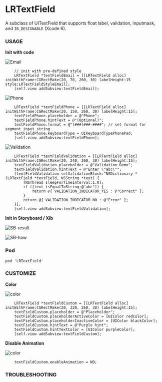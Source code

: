 LRTextField
===========
A subclass of UITextField that supports float label, validation, inputmask, and `IB_DESIGNABLE` (Xcode 6).

### USAGE
__Init with code__

![Email](http://i.imgur.com/GDDVduN.gif)
``` objc
    // init with pre-defined style
    LRTextField *textFieldEmail = [[LRTextField alloc] initWithFrame:CGRectMake(20, 70, 260, 30) labelHeight:15 style:LRTextFieldStyleEmail]; 
    [self.view addSubview:textFieldEmail];
```


![Phone](http://i.imgur.com/w20VsY1.gif)
``` objc
    LRTextField *textFieldPhone = [[LRTextField alloc] initWithFrame:CGRectMake(20, 150, 260, 30) labelHeight:15];
    textFieldPhone.placeholder = @"Phone";
    textFieldPhone.hintText = @"(Optional)";
    textFieldPhone.format = @"(###)###-####"; // set format for segment input string
    textFieldPhone.keyboardType = UIKeyboardTypePhonePad;
    [self.view addSubview:textFieldPhone];
```


![Validation](http://i.imgur.com/IiryMXj.gif)
``` objc
    LRTextField *textFieldValidation = [[LRTextField alloc] initWithFrame:CGRectMake(20, 240, 260, 30) labelHeight:15];
    textFieldValidation.placeholder = @"Validation Demo";
    textFieldValidation.hintText = @"Enter \"abc\"";
    [textFieldValidation setValidationBlock:^NSDictionary *(LRTextField *textField, NSString *text) {
        [NSThread sleepForTimeInterval:1.0];
        if ([text isEqualToString:@"abc"]) {
            return @{ VALIDATION_INDICATOR_YES : @"Correct" };
        }
        return @{ VALIDATION_INDICATOR_NO : @"Error" };
    }];
    [self.view addSubview:textFieldValidation];
```


__Init in Storyboard / Xib__

![SB-result](http://i.imgur.com/wCq56nz.gif)

![SB-how](http://i.imgur.com/xz3PuX5.gif)


### Pod
```
pod 'LRTextField'
```

### CUSTOMIZE
__Color__

![color](http://i.imgur.com/lp2vSfV.gif)

``` objc
    LRTextField *textFieldCustom = [[LRTextField alloc] initWithFrame:CGRectMake(20, 320, 260, 30) labelHeight:15];
    textFieldCustom.placeholder = @"Placeholder";
    textFieldCustom.placeholderActiveColor = [UIColor redColor];
    textFieldCustom.placeholderInactiveColor = [UIColor blackColor];
    textFieldCustom.hintText = @"Purple hint";
    textFieldCustom.hintTextColor = [UIColor purpleColor];
    [self.view addSubview:textFieldCustom];
```

__Disable Animation__

![color](http://i.imgur.com/audSB0s.gif)

``` objc
    textFieldCustom.enableAnimation = NO;
```
### TROUBLESHOOTING
